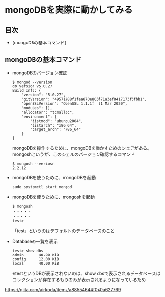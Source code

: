 # mongoDBを実際に動かしてみる

## 目次

- [mongoDBの基本コマンド]


## mongoDBの基本コマンド

- mongoDBのバージョン確認
    ```shell
    $ mongod --version
    db version v5.0.27
    Build Info: {
        "version": "5.0.27",
        "gitVersion": "49571988f1fea870e803f71a3ef8417173f3fbb1",
        "openSSLVersion": "OpenSSL 1.1.1f  31 Mar 2020",
        "modules": [],
        "allocator": "tcmalloc",
        "environment": {
            "distmod": "ubuntu2004",
            "distarch": "x86_64",
            "target_arch": "x86_64"
        }
    }
    ```

    mongoDBを操作するために、mongoDBを動かすためのシェアがある。  
    mongoshというが、このシェルのバージョン確認するコマンド  
    ```shell
    $ mongosh --veriosn
    2.2.12
    ```

- mongoDBを使うために、mongoDBを起動
    ```shell
    sudo systemctl start mongod
    ```

- mongoDBを使うために、mongoshを起動
    ```shell
    $ mongosh
    ・・・・・
    ・・・・・
    test> 
    ```
    「test」というのはデフォルトのデータベースのこと  

- Databaseの一覧を表示  
    ```shell 
    test> show dbs
    admin       40.00 KiB
    config      12.00 KiB
    local       40.00 KiB
    ```
    ※testというDBが表示されないのは、show dbsで表示されるデータベースはコレクションが存在するもののみが表示されるようになっているため  




https://qiita.com/airkoda/items/a88554644f040a627769